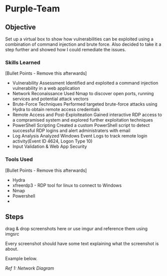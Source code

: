 # Purple-Team

## Objective

Set up a virtual box to show how vulnerabilities can be exploited using a combination of command injection and brute force.  Also decided to take it a step further and showed how I could remediate the issues.

### Skills Learned
[Bullet Points - Remove this afterwards]

- Vulnerability Assessment
  Identified and exploited a command injection vulnerability in a web application
- Network Reconaissance
  Used Nmap to discover open ports, running services and potential attack vectors
- Brute-Force Techniques
  Performed targeted brute-force attacks using Hydra to obtain remote access credentials
- Remote Access and Post-Exploiteation
  Gained interactive RDP access to a compramised system and explored further exploitation techniques
- PowerShell Scripting
  Created a custom PowerShell script to detect successful RDP logins and alert administraters with email
- Log Analysis
  Analyzed Windows Event Logs to track remote login activity(Event ID 4624, Logon Type 10)
- Input Validation & Web App Security
  

### Tools Used
[Bullet Points - Remove this afterwards]

- Hydra
- xfreerdp3 - RDP tool for linux to connect to Windows
- Nmap
- Powershell
- 
## Steps
drag & drop screenshots here or use imgur and reference them using imgsrc

Every screenshot should have some text explaining what the screenshot is about.

Example below.

*Ref 1: Network Diagram*
